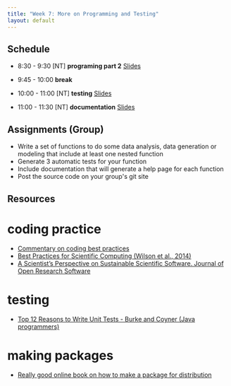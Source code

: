 ```yaml
---
title: "Week 7: More on Programming and Testing"
layout: default
---
```


## Schedule

- 8:30 - 9:30 [NT] **programing part 2** [Slides](programming2.pdf) 

- 9:45 - 10:00 **break**

- 10:00 - 11:00 [NT] **testing** [Slides](testing.pdf)
- 11:00 - 11:30 [NT] **documentation** [Slides](documentation.pdf)

## Assignments (Group)

- Write a set of functions to do some data analysis, data generation or modeling that
include at least one nested function
- Generate 3 automatic tests for your function
- Include documentation that will generate a help page for each function
- Post the source code on your group's git site

## Resources

# coding practice
- [Commentary on coding best practices](http://simpleprogrammer.com/2013/02/17/principles-are-timeless-best-practices-are-fads/)
- [Best Practices for Scientific Computing (Wilson et al., 2014) ](bestpractices.wilson.pdf)
- [A Scientist’s Perspective on Sustainable Scientific Software. Journal of Open Research Software ](bestpractices.blanton.pdf)

# testing
- [Top 12 Reasons to Write Unit Tests - Burke and Coyner (Java programmers)](http://www.onjava.com/pub/a/onjava/2003/04/02/javaxpckbk.html)

# making packages
- [Really good online book on how to make a package for distribution](http://r-pkgs.had.co.nz/)
